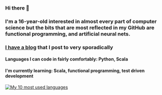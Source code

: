 ### Hi there 👋
### I'm a 16-year-old interested in almost every part of computer science but the bits that are most reflected in my GitHub are functional programming, and artificial neural nets.
### [I have a blog](https://qwertpi.medium.com/index-7374f83d1011) that I post to very sporadically

#### Languages I can code in fairly comfortably: Python, Scala
#### I'm currently learning: Scala, functional programming, test driven development

[![My 10 most used languages](https://github-readme-stats.vercel.app/api/top-langs/?username=qwertpi&hide=shell,go,dart,crystal&layout=compact&langs_count=10)](https://github.com/anuraghazra/github-readme-stats)
